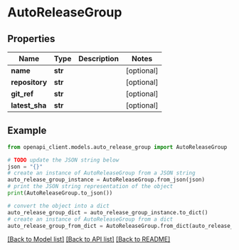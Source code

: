 # AutoReleaseGroup


## Properties

Name | Type | Description | Notes
------------ | ------------- | ------------- | -------------
**name** | **str** |  | [optional] 
**repository** | **str** |  | [optional] 
**git_ref** | **str** |  | [optional] 
**latest_sha** | **str** |  | [optional] 

## Example

```python
from openapi_client.models.auto_release_group import AutoReleaseGroup

# TODO update the JSON string below
json = "{}"
# create an instance of AutoReleaseGroup from a JSON string
auto_release_group_instance = AutoReleaseGroup.from_json(json)
# print the JSON string representation of the object
print(AutoReleaseGroup.to_json())

# convert the object into a dict
auto_release_group_dict = auto_release_group_instance.to_dict()
# create an instance of AutoReleaseGroup from a dict
auto_release_group_from_dict = AutoReleaseGroup.from_dict(auto_release_group_dict)
```
[[Back to Model list]](../README.md#documentation-for-models) [[Back to API list]](../README.md#documentation-for-api-endpoints) [[Back to README]](../README.md)


